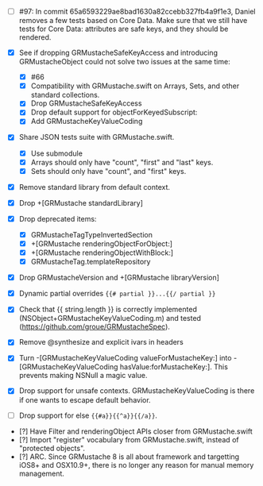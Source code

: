 - [ ] #97: In commit 65a6593229ae8bad1630a82ccebb327fb4a9f1e3, Daniel removes a few tests based on Core Data. Make sure that we still have tests for Core Data: attributes are safe keys, and they should be rendered.
- [X] See if dropping GRMustacheSafeKeyAccess and introducing GRMustacheObject could not solve two issues at the same time:
    - [X] #66
    - [X] Compatibility with GRMustache.swift on Arrays, Sets, and other standard collections.
    - [X] Drop GRMustacheSafeKeyAccess
    - [X] Drop default support for objectForKeyedSubscript:
    - [X] Add GRMustacheKeyValueCoding
- [X] Share JSON tests suite with GRMustache.swift.
    - [X] Use submodule
    - [X] Arrays should only have "count", "first" and "last" keys.
    - [X] Sets should only have "count", and "first" keys.
- [X] Remove standard library from default context.
- [X] Drop +[GRMustache standardLibrary]
- [X] Drop deprecated items:
    - [X] GRMustacheTagTypeInvertedSection
    - [X] +[GRMustache renderingObjectForObject:]
    - [X] +[GRMustache renderingObjectWithBlock:]
    - [X] GRMustacheTag.templateRepository
- [X] Drop GRMustacheVersion and +[GRMustache libraryVersion]
- [X] Dynamic partial overrides `{{# partial }}...{{/ partial }}`
- [X] Check that {{ string.length }} is correctly implemented (NSObject+GRMustacheKeyValueCoding.m) and tested (https://github.com/groue/GRMustacheSpec).
- [X] Remove @synthesize and explicit ivars in headers
- [X] Turn -[GRMustacheKeyValueCoding valueForMustacheKey:] into -[GRMustacheKeyValueCoding hasValue:forMustacheKey:]. This prevents making NSNull a magic value.
- [X] Drop support for unsafe contexts. GRMustacheKeyValueCoding is there if one wants to escape default behavior.

- [ ] Drop support for else `{{#a}}{{^a}}{{/a}}`.
- [?] Have Filter and renderingObject APIs closer from GRMustache.swift
- [?] Import "register" vocabulary from GRMustache.swift, instead of "protected objects".
- [?] ARC. Since GRMustache 8 is all about framework and targetting iOS8+ and OSX10.9+, there is no longer any reason for manual memory management.
